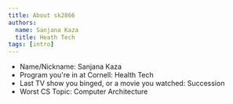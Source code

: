 ```yaml
---
title: About sk2866
authors:
  name: Sanjana Kaza
  title: Heath Tech
tags: [intro]
---
```


- Name/Nickname: Sanjana Kaza
- Program you're in at Cornell: Health Tech
- Last TV show you binged, or a movie you watched: Succession
- Worst CS Topic: Computer Architecture
